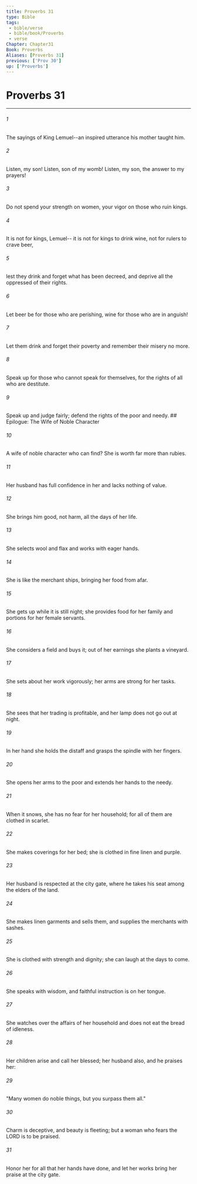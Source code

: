 ```yaml
---
title: Proverbs 31
type: Bible
tags:
 - bible/verse
 - bible/book/Proverbs
 - verse
Chapter: Chapter31
Book: Proverbs
Aliases: [Proverbs 31]
previous: ['Prov 30']
up: ['Proverbs']
---
```

# Proverbs 31

***


###### 1 
The sayings of King Lemuel--an inspired utterance his mother taught him. 

###### 2 
Listen, my son! Listen, son of my womb! Listen, my son, the answer to my prayers! 

###### 3 
Do not spend your strength on women, your vigor on those who ruin kings. 

###### 4 
It is not for kings, Lemuel-- it is not for kings to drink wine, not for rulers to crave beer, 

###### 5 
lest they drink and forget what has been decreed, and deprive all the oppressed of their rights. 

###### 6 
Let beer be for those who are perishing, wine for those who are in anguish! 

###### 7 
Let them drink and forget their poverty and remember their misery no more. 

###### 8 
Speak up for those who cannot speak for themselves, for the rights of all who are destitute. 

###### 9 
Speak up and judge fairly; defend the rights of the poor and needy. ## Epilogue: The Wife of Noble Character 

###### 10 
A wife of noble character who can find? She is worth far more than rubies. 

###### 11 
Her husband has full confidence in her and lacks nothing of value. 

###### 12 
She brings him good, not harm, all the days of her life. 

###### 13 
She selects wool and flax and works with eager hands. 

###### 14 
She is like the merchant ships, bringing her food from afar. 

###### 15 
She gets up while it is still night; she provides food for her family and portions for her female servants. 

###### 16 
She considers a field and buys it; out of her earnings she plants a vineyard. 

###### 17 
She sets about her work vigorously; her arms are strong for her tasks. 

###### 18 
She sees that her trading is profitable, and her lamp does not go out at night. 

###### 19 
In her hand she holds the distaff and grasps the spindle with her fingers. 

###### 20 
She opens her arms to the poor and extends her hands to the needy. 

###### 21 
When it snows, she has no fear for her household; for all of them are clothed in scarlet. 

###### 22 
She makes coverings for her bed; she is clothed in fine linen and purple. 

###### 23 
Her husband is respected at the city gate, where he takes his seat among the elders of the land. 

###### 24 
She makes linen garments and sells them, and supplies the merchants with sashes. 

###### 25 
She is clothed with strength and dignity; she can laugh at the days to come. 

###### 26 
She speaks with wisdom, and faithful instruction is on her tongue. 

###### 27 
She watches over the affairs of her household and does not eat the bread of idleness. 

###### 28 
Her children arise and call her blessed; her husband also, and he praises her: 

###### 29 
"Many women do noble things, but you surpass them all." 

###### 30 
Charm is deceptive, and beauty is fleeting; but a woman who fears the LORD is to be praised. 

###### 31 
Honor her for all that her hands have done, and let her works bring her praise at the city gate. 
